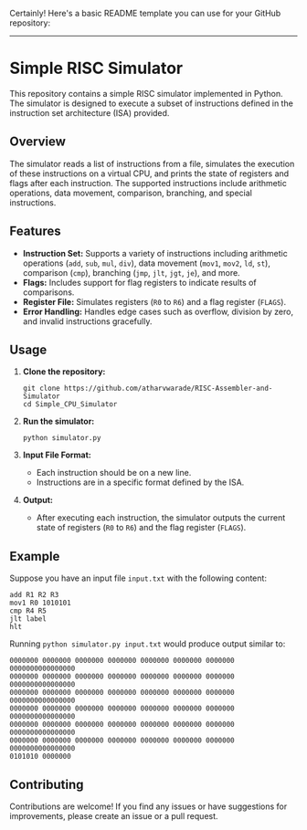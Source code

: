 Certainly! Here's a basic README template you can use for your GitHub repository:

---

# Simple RISC Simulator

This repository contains a simple RISC simulator implemented in Python. The simulator is designed to execute a subset of instructions defined in the instruction set architecture (ISA) provided.

## Overview

The simulator reads a list of instructions from a file, simulates the execution of these instructions on a virtual CPU, and prints the state of registers and flags after each instruction. The supported instructions include arithmetic operations, data movement, comparison, branching, and special instructions.

## Features

- **Instruction Set:** Supports a variety of instructions including arithmetic operations (`add`, `sub`, `mul`, `div`), data movement (`mov1`, `mov2`, `ld`, `st`), comparison (`cmp`), branching (`jmp`, `jlt`, `jgt`, `je`), and more.
- **Flags:** Includes support for flag registers to indicate results of comparisons.
- **Register File:** Simulates registers (`R0` to `R6`) and a flag register (`FLAGS`).
- **Error Handling:** Handles edge cases such as overflow, division by zero, and invalid instructions gracefully.

## Usage

1. **Clone the repository:**
   ```
   git clone https://github.com/atharvwarade/RISC-Assembler-and-Simulator
   cd Simple_CPU_Simulator
   ```

2. **Run the simulator:**
   ```
   python simulator.py

3. **Input File Format:**
   - Each instruction should be on a new line.
   - Instructions are in a specific format defined by the ISA.

4. **Output:**
   - After executing each instruction, the simulator outputs the current state of registers (`R0` to `R6`) and the flag register (`FLAGS`).

## Example

Suppose you have an input file `input.txt` with the following content:
```
add R1 R2 R3
mov1 R0 1010101
cmp R4 R5
jlt label
hlt
```
Running `python simulator.py input.txt` would produce output similar to:
```
0000000 0000000 0000000 0000000 0000000 0000000 0000000 0000000000000000
0000000 0000000 0000000 0000000 0000000 0000000 0000000 0000000000000000
0000000 0000000 0000000 0000000 0000000 0000000 0000000 0000000000000000
0000000 0000000 0000000 0000000 0000000 0000000 0000000 0000000000000000
0000000 0000000 0000000 0000000 0000000 0000000 0000000 0000000000000000
0000000 0000000 0000000 0000000 0000000 0000000 0000000 0000000000000000
0101010 0000000
```

## Contributing

Contributions are welcome! If you find any issues or have suggestions for improvements, please create an issue or a pull request.
